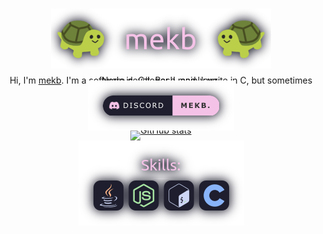 <div style="line-height: 0; text-align: center;" align="center">
<h1>
<a href="https://mekb-turtle.github.io">
<img alt="mekb" src="header.png" width="352" height="96" />
</a>
</h1>
Hi, I'm <a href="https://mekb-turtle.github.io">mekb</a>. I'm a software developer, I mainly write in C, but sometimes Node.js, C#, Bash, and Java.<br/><br/>
<a style="text-decoration: none;" href="https://discord.com/users/686869093604917249">
<img alt="Discord: mekb." src="discord.png" />
</a><br/>
<a href="https://github.com/mekb-turtle">
<img alt="GitHub stats" src="https://github-readme-stats.vercel.app/api?username=mekb-turtle&include_all_commits=true&count_private=true&hide_title=true&show_icons=true&hide_border=true&bg_color=1e1e2e&text_color=cdd6f4&icon_color=f5c2e7&title_color=f5c2e7" /><br/>
<img alt="Skills: Java, Node.js, Bash, C, Lua" src="skills.png" /><br/>
</a>
</div>
<!-- inspired by https://github.com/CallMeEchoCodes' readme -->

